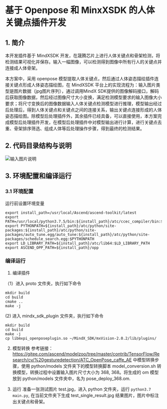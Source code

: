 # 基于 Openpose 和 MinxXSDK 的人体关键点插件开发
## 1. 简介
本开发插件基于 MindXSDK 开发，在晟腾芯片上进行人体关键点和骨架检测，将检测结果可视化并保存。输入一幅图像，可以检测得到图像中所有行人的关键点并连接成人体骨架。

本方案中，采用 openpose 模型提取人体关键点，然后通过人体姿态描绘插件连接关键点形成人体姿态描绘图，在 MindXSDK 平台上的实现流程为：输入图片类型是图片数据（jpg图片序列），通过调用MindX SDK提供的图像解码接口，解码后获取图像数据，然后经过图像尺寸大小变换，满足检测模型要求的输入图像大小要求；将尺寸变换后的图像数据输入人体关键点检测模型进行推理，模型输出经过后处理后，得到人体关键点和关键点之间的连接关系，输出关键点连接形成的人体姿态描绘图。除模型后处理插件外，其余插件已经具备，可以直接使用，本方案完成模型后处理插件开发，在模型后处理插件中对模型输出进行计算，进行关键点去重、骨架排序筛选、组成人体等后处理操作步骤，得到最终的检测结果。


## 2. 代码目录结构与说明

![输入图片说明](https://images.gitee.com/uploads/images/2021/0817/142915_30101c38_9366520.png "屏幕截图.png")



## 3. 环境配置和编译运行

### 3.1 环境配置

运行前设置环境变量
```
export install_path=/usr/local/Ascend/ascend-toolkit/latest
export PATH=/usr/local/python3.7.5/bin:${install_path}/atc/ccec_compiler/bin:${install_path}/atc/bin:$PATH
export PYTHONPATH=${install_path}/atc/python/site-packages:${install_path}/atc/python/site-packages/auto_tune.egg/auto_tune:${install_path}/atc/python/site-packages/schedule_search.egg:$PYTHONPATH
export LD_LIBRARY_PATH=${install_path}/atc/lib64:$LD_LIBRARY_PATH
export ASCEND_OPP_PATH=${install_path}/opp
```

### 编译运行

1. 编译插件

（1）进入 proto 文件夹，执行如下命令
```
mkdir build
cd build
cmake ..
make -j
```
(2) 进入 mindx_sdk_plugin 文件夹，执行如下命令
```
mkdir build
cd build
make -j
cp libmxpi_openposeplugin.so ~/MindX_SDK/mxVision-2.0.2/lib/plugins/
```

2. 模型转换
参考链接：https://gitee.com/ascend/modelzoo/tree/master/contrib/TensorFlow/Research/cv/%20gesturedetection/ATC_OpenPose_caffe_AE 中模型转换步骤，使用 python/models 文件夹下的模型转换脚本 model_conversion.sh 转换模型，转换过程中设置输入图片尺寸大小为 368, 368。将生成的 om 模型放到 python/models 文件夹中，名为 pose_deploy_368.om.


3. 运行
准备一张测试图片 test.jpg，进入 python 文件夹，运行 `python3.7 main.py`, 在当前文件夹下生成 test_single_result.jpg 结果图片，图片中标注出关键点和骨架。